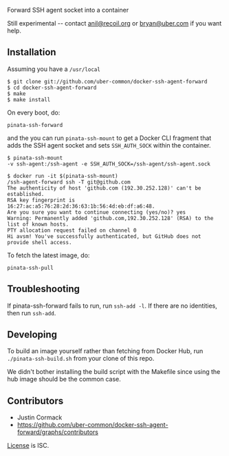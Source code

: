 Forward SSH agent socket into a container

Still experimental -- contact anil@recoil.org or bryan@uber.com if you want help.


## Installation

Assuming you have a `/usr/local`

```
$ git clone git://github.com/uber-common/docker-ssh-agent-forward
$ cd docker-ssh-agent-forward
$ make
$ make install
```

On every boot, do:

```
pinata-ssh-forward
```

and the you can run `pinata-ssh-mount` to get a Docker CLI fragment that adds
the SSH agent socket and sets `SSH_AUTH_SOCK` within the container.

```
$ pinata-ssh-mount
-v ssh-agent:/ssh-agent -e SSH_AUTH_SOCK=/ssh-agent/ssh-agent.sock

$ docker run -it $(pinata-ssh-mount) 
/ssh-agent-forward ssh -T git@github.com
The authenticity of host 'github.com (192.30.252.128)' can't be established.
RSA key fingerprint is 16:27:ac:a5:76:28:2d:36:63:1b:56:4d:eb:df:a6:48.
Are you sure you want to continue connecting (yes/no)? yes
Warning: Permanently added 'github.com,192.30.252.128' (RSA) to the list of known hosts.
PTY allocation request failed on channel 0
Hi avsm! You've successfully authenticated, but GitHub does not provide shell access.
```

To fetch the latest image, do:

```
pinata-ssh-pull
```

## Troubleshooting

If pinata-ssh-forward fails to run, run `ssh-add -l`. If there are no identities, then run `ssh-add`.

## Developing

To build an image yourself rather than fetching from Docker Hub, run
`./pinata-ssh-build.sh` from your clone of this repo.

We didn't bother installing the build script with the Makefile since using the
hub image should be the common case.

## Contributors

* Justin Cormack
* https://github.com/uber-common/docker-ssh-agent-forward/graphs/contributors

[License](LICENSE.md) is ISC.
